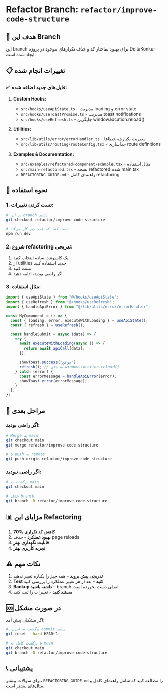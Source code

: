 # Refactor Branch: `refactor/improve-code-structure`

## 🎯 هدف این Branch

این branch برای بهبود ساختار کد و حذف تکرارهای موجود در پروژه DeltaKonkur ایجاد شده است.

## 📋 تغییرات انجام شده

### ✅ فایل‌های جدید اضافه شده:

1. **Custom Hooks:**

   - `src/hooks/useApiState.ts` - مدیریت loading و error state
   - `src/hooks/useToastPromise.ts` - مدیریت toast notifications
   - `src/hooks/useRefresh.ts` - جایگزین window.location.reload()

2. **Utilities:**

   - `src/lib/utils/error/errorHandler.ts` - مدیریت یکپارچه خطاها
   - `src/lib/utils/routing/routeConfig.tsx` - جداسازی route definitions

3. **Examples & Documentation:**
   - `src/examples/refactored-component-example.tsx` - مثال استفاده
   - `src/main-refactored.tsx` - نسخه refactored شده main.tsx
   - `REFACTORING_GUIDE.md` - راهنمای کامل refactoring

## 🚀 نحوه استفاده

### 1. تست کردن تغییرات:

```bash
# در این branch باشید
git checkout refactor/improve-code-structure

# تست کنید که همه چیز کار می‌کند
npm run dev
```

### 2. شروع refactoring تدریجی:

1. یک کامپوننت ساده انتخاب کنید
2. از utilities جدید استفاده کنید
3. تست کنید
4. اگر راضی بودید، ادامه دهید

### 3. مثال استفاده:

```typescript
import { useApiState } from "@/hooks/useApiState";
import { useRefresh } from "@/hooks/useRefresh";
import { handleApiError } from "@/lib/utils/error/errorHandler";

const MyComponent = () => {
  const { loading, error, executeWithLoading } = useApiState();
  const { refresh } = useRefresh();

  const handleSubmit = async (data) => {
    try {
      await executeWithLoading(async () => {
        return await apiCall(data);
      });

      showToast.success("موفق");
      refresh(); // به جای window.location.reload()
    } catch (error) {
      const errorMessage = handleApiError(error);
      showToast.error(errorMessage);
    }
  };
};
```

## 🔄 مراحل بعدی

### اگر راضی بودید:

```bash
# Merge به main
git checkout main
git merge refactor/improve-code-structure

# یا push به remote
git push origin refactor/improve-code-structure
```

### اگر راضی نبودید:

```bash
# برگشت به main
git checkout main

# حذف branch
git branch -D refactor/improve-code-structure
```

## 📊 مزایای این Refactoring

1. **70% کاهش کد تکراری**
2. **بهبود عملکرد** - حذف page reloads
3. **قابلیت نگهداری بهتر**
4. **تجربه کاربری بهتر**

## ⚠️ نکات مهم

1. **تدریجی پیش بروید** - همه چیز را یکباره تغییر ندهید
2. **Test کنید** - بعد از هر تغییر عملکرد را بررسی کنید
3. **Backup داشته باشید** - branch اصلی دست نخورده است
4. **مستند کنید** - تغییرات را ثبت کنید

## 🆘 در صورت مشکل

اگر مشکلی پیش آمد:

```bash
# برگشت به آخرین commit سالم
git reset --hard HEAD~1

# یا برگشت کامل به main
git checkout main
git branch -D refactor/improve-code-structure
```

## 📞 پشتیبانی

برای سوالات بیشتر، `REFACTORING_GUIDE.md` را مطالعه کنید که شامل راهنمای کامل و مثال‌های بیشتر است.
